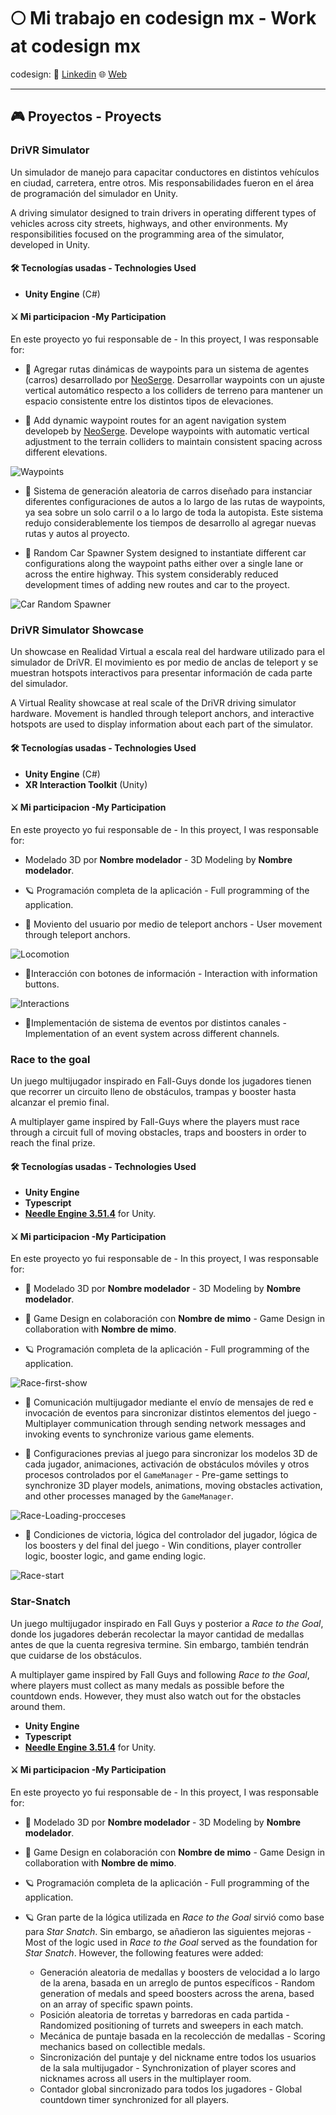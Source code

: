 # 🌕 Mi trabajo en codesign mx - Work at codesign mx 

codesign: 
 💼 [Linkedin](https://www.linkedin.com/company/codesign-mx/about/)
 🌐 [Web](https://www.codesign.mx/)

---

## 🎮 Proyectos - Proyects

### **DriVR Simulator**

Un simulador de manejo para capacitar conductores en distintos vehículos en ciudad, carretera, entre otros. Mis responsabilidades fueron en el área de programación del simulador en Unity.

A driving simulator designed to train drivers in operating different types of vehicles across city streets, highways, and other environments.
My responsibilities focused on the programming area of the simulator, developed in Unity.

#### 🛠️ Tecnologías usadas - Technologies Used

- **Unity Engine** (C#)

<!-- #### 🎥 Gameplay Screenshot -->

#### ⚔️ Mi participacion -My Participation


En este proyecto yo fui responsable de - In this proyect, I was responsable for: 

- 🧭 Agregar rutas dinámicas de waypoints para un sistema de agentes (carros) desarrollado por [NeoSerge](https://github.com/NeoSerge?tab=repositories). Desarrollar waypoints con un ajuste vertical automático respecto a los colliders de terreno para mantener un espacio consistente entre los distintos tipos de elevaciones.   

- 🧭 Add dynamic waypoint routes for an agent navigation system developeb by [NeoSerge](https://github.com/NeoSerge?tab=repositories). Develope waypoints with automatic vertical adjustment to the terrain colliders to maintain consistent spacing across different elevations.


![Waypoints](https://github.com/user-attachments/assets/a0c60af5-5490-4f16-ab7b-6baffdbe329c)

- 🚓 Sistema de generación aleatoria de carros diseñado para instanciar diferentes configuraciones de autos a lo largo de las rutas de waypoints, ya sea sobre un solo carril o a lo largo de toda la autopista.
Este sistema redujo considerablemente los tiempos de desarrollo al agregar nuevas rutas y autos al proyecto.

- 🚓 Random Car Spawner System designed to instantiate different car configurations along the waypoint paths either over a single lane or across the entire highway. This system considerably reduced  development times of adding new routes and car to the proyect.   

![Car Random Spawner](https://github.com/user-attachments/assets/9efe6e50-2449-4978-b457-2283fd730b72)

### **DriVR Simulator Showcase**

Un showcase en Realidad Virtual a escala real del hardware utilizado para el simulador de DriVR. El movimiento es por medio de anclas de teleport y se muestran hotspots interactivos para presentar información de cada parte del simulador.

A Virtual Reality showcase at real scale of the DriVR driving simulator hardware.
Movement is handled through teleport anchors, and interactive hotspots are used to display information about each part of the simulator.

#### 🛠️ Tecnologías usadas - Technologies Used

- **Unity Engine** (C#)
- **XR Interaction Toolkit** (Unity)

#### ⚔️ Mi participacion -My Participation

En este proyecto yo fui responsable de - In this proyect, I was responsable for:

- Modelado 3D por **Nombre modelador** - 3D Modeling by **Nombre modelador**. 

- 🪐 Programación completa de la aplicación - Full programming of the application.

- 👣 Moviento del usuario por medio de teleport anchors - User movement through teleport anchors.

![Locomotion](https://github.com/user-attachments/assets/b029c570-1df4-4795-99be-20869681da1c)

- 🔘Interacción con botones de información - Interaction with information buttons.

 ![Interactions](https://github.com/user-attachments/assets/ccc713d4-6af4-474d-a26f-947f337dff30)

- 📇Implementación de sistema de eventos por distintos canales - Implementation of an event system across different channels.


### **Race to the goal**

Un juego multijugador inspirado en Fall-Guys donde los jugadores tienen que recorrer un circuito lleno de obstáculos, trampas y booster hasta alcanzar el premio final. 

A multiplayer game inspired by Fall-Guys where the players must race through a circuit full of moving obstacles, traps and boosters in order to reach the final prize. 


#### 🛠️ Tecnologías usadas - Technologies Used

- **Unity Engine**
- **Typescript**
- **[Needle Engine 3.51.4](https://needle.tools/)** for Unity. 

#### ⚔️ Mi participacion -My Participation

En este proyecto yo fui responsable de - In this proyect, I was responsable for:

- 🧭 Modelado 3D por **Nombre modelador** - 3D Modeling by **Nombre modelador**. 

- 🧭 Game Design en colaboración con **Nombre de mimo** - Game Design in collaboration with **Nombre de mimo**. 

- 🪐 Programación completa de la aplicación - Full programming of the application.

 ![Race-first-show](https://github.com/user-attachments/assets/fe081c46-3f91-4782-bcf8-51d550737f72)

- 🧭 Comunicación multijugador mediante el envío de mensajes de red e invocación de eventos para sincronizar distintos elementos del juego - Multiplayer communication through sending network messages and invoking events to synchronize various game elements.

- 🧭 Configuraciones previas al juego para sincronizar los modelos 3D de cada jugador, animaciones, activación de obstáculos móviles y otros procesos controlados por el `GameManager` - Pre-game settings to synchronize 3D player models, animations, moving obstacles activation, and other processes managed by the `GameManager`. 

![Race-Loading-procceses](https://github.com/user-attachments/assets/52c6cdb2-ff0b-4c25-a974-545abc105d80)

- 🧭 Condiciones de victoria, lógica del controlador del jugador, lógica de los boosters y del final del juego - Win conditions, player controller logic, booster logic, and game ending logic.

![Race-start](https://github.com/user-attachments/assets/03e6f504-baee-44ae-8dc5-93fcc64f8e6f)


### **Star-Snatch**

Un juego multijugador inspirado en Fall Guys y posterior a *Race to the Goal*, donde los jugadores deberán recolectar la mayor cantidad de medallas antes de que la cuenta regresiva termine.
Sin embargo, también tendrán que cuidarse de los obstáculos.

A multiplayer game inspired by Fall Guys and following *Race to the Goal*, where players must collect as many medals as possible before the countdown ends.
However, they must also watch out for the obstacles around them.

- **Unity Engine**
- **Typescript**
- **[Needle Engine 3.51.4](https://needle.tools/)** for Unity. 

#### ⚔️ Mi participacion -My Participation

En este proyecto yo fui responsable de - In this proyect, I was responsable for:

- 🧭 Modelado 3D por **Nombre modelador** - 3D Modeling by **Nombre modelador**. 

- 🧭 Game Design en colaboración con **Nombre de mimo** - Game Design in collaboration with **Nombre de mimo**. 

- 🪐 Programación completa de la aplicación - Full programming of the application.

- 🪐 Gran parte de la lógica utilizada en *Race to the Goal* sirvió como base para *Star Snatch*. Sin embargo, se añadieron las siguientes mejoras - Most of the logic used in *Race to the Goal* served as the foundation for *Star Snatch*. However, the following features were added:
    - Generación aleatoria de medallas y boosters de velocidad a lo largo de la arena, basada en un arreglo de puntos específicos - Random generation of medals and speed boosters across the arena, based on an array of specific spawn points.
    - Posición aleatoria de torretas y barredoras en cada partida - Randomized positioning of turrets and sweepers in each match.
    - Mecánica de puntaje basada en la recolección de medallas - Scoring mechanics based on collectible medals.
    - Sincronización del puntaje y del nickname entre todos los usuarios de la sala multijugador - Synchronization of player scores and nicknames across all users in the multiplayer room.
    - Contador global sincronizado para todos los jugadores - Global countdown timer synchronized for all players.
